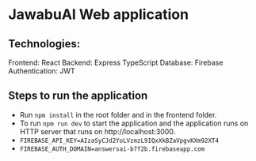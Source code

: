 # JawabuAI Web application

## Technologies:
Frontend: React 
Backend: Express TypeScript
Database: Firebase
Authentication: JWT

## Steps to run the application
- Run `npm install` in the root folder and in the frontend folder. 
- To run `npm run dev` to start the application and the application runs on HTTP server that runs on http://localhost:3000.
- `FIREBASE_API_KEY=AIzaSyCJd2YoLVzmzL9IQxXkBZaVpgvKXm92XT4`
- `FIREBASE_AUTH_DOMAIN=answersai-b7f2b.firebaseapp.com`
